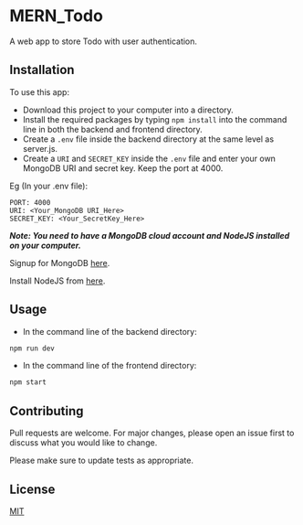# MERN_Todo
A web app to store Todo with user authentication.

## Installation
To use this app:
- Download this project to your computer into a directory.
- Install the required packages by typing `npm install` into the command line in both the backend and frontend directory.
- Create a `.env` file inside the backend directory at the same level as server.js.
- Create a `URI` and `SECRET_KEY` inside the `.env` file and enter your own MongoDB URI and secret key. Keep the port at 4000.

Eg (In your .env file):
```
PORT: 4000
URI: <Your_MongoDB URI_Here>
SECRET_KEY: <Your_SecretKey_Here>
```

***Note: You need to have a MongoDB cloud account and NodeJS installed on your computer.***


Signup for MongoDB [here](https://https://www.mongodb.com/).

Install NodeJS from [here](https://nodejs.org/en/).


## Usage
- In the command line of the backend directory:
```bash
npm run dev
```
- In the command line of the frontend directory:
``` bash
npm start
```

## Contributing
Pull requests are welcome. For major changes, please open an issue first to discuss what you would like to change.

Please make sure to update tests as appropriate.

## License
[MIT](https://choosealicense.com/licenses/mit/)
